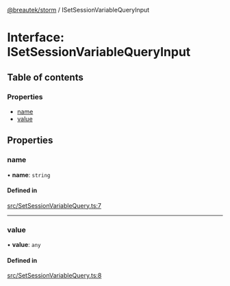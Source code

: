 [@breautek/storm](../README.md) / ISetSessionVariableQueryInput

# Interface: ISetSessionVariableQueryInput

## Table of contents

### Properties

- [name](ISetSessionVariableQueryInput.md#name)
- [value](ISetSessionVariableQueryInput.md#value)

## Properties

### name

• **name**: `string`

#### Defined in

[src/SetSessionVariableQuery.ts:7](https://github.com/breautek/storm/blob/5fbba2d/src/SetSessionVariableQuery.ts#L7)

___

### value

• **value**: `any`

#### Defined in

[src/SetSessionVariableQuery.ts:8](https://github.com/breautek/storm/blob/5fbba2d/src/SetSessionVariableQuery.ts#L8)

